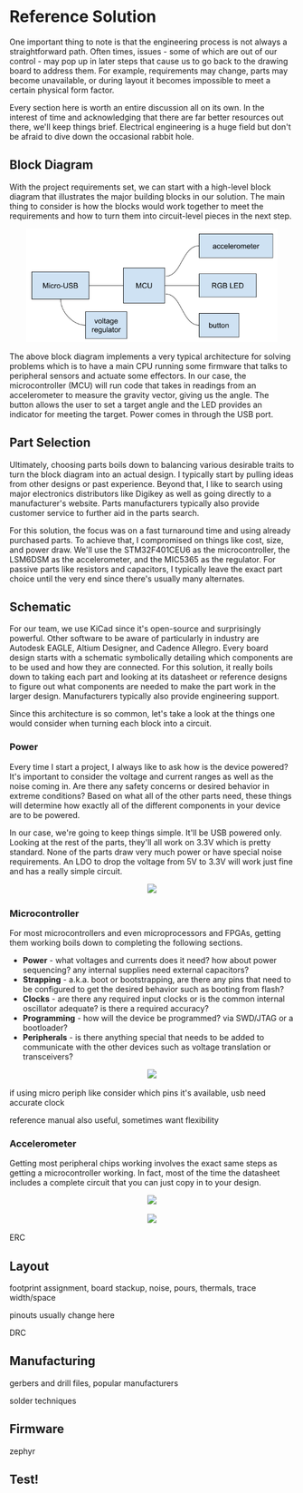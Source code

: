 # Reference Solution

One important thing to note is that the engineering process is not always a straightforward path. Often times, issues - some of which are out of our control - may pop up in later steps that cause us to go back to the drawing board to address them. For example, requirements may change, parts may become unavailable, or during layout it becomes impossible to meet a certain physical form factor.

Every section here is worth an entire discussion all on its own. In the interest of time and acknowledging that there are far better resources out there, we'll keep things brief. Electrical engineering is a huge field but don't be afraid to dive down the occasional rabbit hole.

## Block Diagram

With the project requirements set, we can start with a high-level block diagram that illustrates the major building blocks in our solution. The main thing to consider is how the blocks would work together to meet the requirements and how to turn them into circuit-level pieces in the next step.

<p align="center">
    <img height="200px" src="imgs/block.png"/>
</p>

The above block diagram implements a very typical architecture for solving problems which is to have a main CPU running some firmware that talks to peripheral sensors and actuate some effectors. In our case, the microcontroller (MCU) will run code that takes in readings from an accelerometer to measure the gravity vector, giving us the angle. The button allows the user to set a target angle and the LED provides an indicator for meeting the target. Power comes in through the USB port.

## Part Selection

Ultimately, choosing parts boils down to balancing various desirable traits to turn the block diagram into an actual design. I typically start by pulling ideas from other designs or past experience. Beyond that, I like to search using major electronics distributors like Digikey as well as going directly to a manufacturer's website. Parts manufacturers typically also provide customer service to further aid in the parts search.

For this solution, the focus was on a fast turnaround time and using already purchased parts. To achieve that, I compromised on things like cost, size, and power draw. We'll use the STM32F401CEU6 as the microcontroller, the LSM6DSM as the accelerometer, and the MIC5365 as the regulator. For passive parts like resistors and capacitors, I typically leave the exact part choice until the very end since there's usually many alternates.

## Schematic

For our team, we use KiCad since it's open-source and surprisingly powerful. Other software to be aware of particularly in industry are Autodesk EAGLE, Altium Designer, and Cadence Allegro. Every board design starts with a schematic symbolically detailing which components are to be used and how they are connected. For this solution, it really boils down to taking each part and looking at its datasheet or reference designs to figure out what components are needed to make the part work in the larger design. Manufacturers typically also provide engineering support.

Since this architecture is so common, let's take a look at the things one would consider when turning each block into a circuit.

### Power

Every time I start a project, I always like to ask how is the device powered? It's important to consider the voltage and current ranges as well as the noise coming in. Are there any safety concerns or desired behavior in extreme conditions? Based on what all of the other parts need, these things will determine how exactly all of the different components in your device are to be powered.

In our case, we're going to keep things simple. It'll be USB powered only. Looking at the rest of the parts, they'll all work on 3.3V which is pretty standard. None of the parts draw very much power or have special noise requirements. An LDO to drop the voltage from 5V to 3.3V will work just fine and has a really simple circuit.

<p align="center">
    <img height="200px" src="TODO"/>
</p>

### Microcontroller

For most microcontrollers and even microprocessors and FPGAs, getting them working boils down to completing the following sections.

- **Power** - what voltages and currents does it need? how about power sequencing? any internal supplies need external capacitors?
- **Strapping** - a.k.a. boot or bootstrapping, are there any pins that need to be configured to get the desired behavior such as booting from flash?
- **Clocks** - are there any required input clocks or is the common internal oscillator adequate? is there a required accuracy?
- **Programming** - how will the device be programmed? via SWD/JTAG or a bootloader?
- **Peripherals** - is there anything special that needs to be added to communicate with the other devices such as voltage translation or transceivers?

<p align="center">
    <img height="200px" src="TODO"/>
</p>

if using micro periph like consider which pins it's available, usb need accurate clock

reference manual also useful, sometimes want flexibility

### Accelerometer

Getting most peripheral chips working involves the exact same steps as getting a microcontroller working. In fact, most of the time the datasheet includes a complete circuit that you can just copy in to your design.

<p align="center">
    <img height="200px" src="TODO"/>
</p>

<p align="center">
    <img height="200px" src="TODO"/>
</p>

ERC

## Layout

footprint assignment, board stackup, noise, pours, thermals, trace width/space

pinouts usually change here

DRC

## Manufacturing

gerbers and drill files, popular manufacturers

solder techniques

## Firmware

zephyr

## Test!
